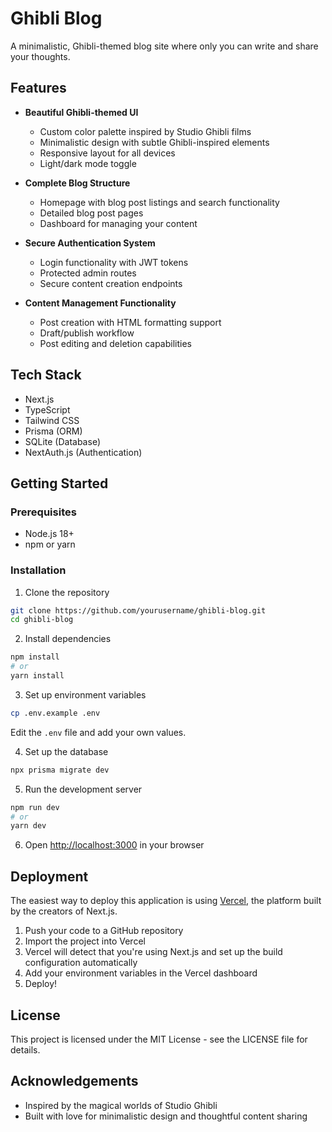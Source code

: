 # Ghibli Blog

A minimalistic, Ghibli-themed blog site where only you can write and share your thoughts.

## Features

- **Beautiful Ghibli-themed UI**
  - Custom color palette inspired by Studio Ghibli films
  - Minimalistic design with subtle Ghibli-inspired elements
  - Responsive layout for all devices
  - Light/dark mode toggle

- **Complete Blog Structure**
  - Homepage with blog post listings and search functionality
  - Detailed blog post pages
  - Dashboard for managing your content

- **Secure Authentication System**
  - Login functionality with JWT tokens
  - Protected admin routes
  - Secure content creation endpoints

- **Content Management Functionality**
  - Post creation with HTML formatting support
  - Draft/publish workflow
  - Post editing and deletion capabilities

## Tech Stack

- Next.js
- TypeScript
- Tailwind CSS
- Prisma (ORM)
- SQLite (Database)
- NextAuth.js (Authentication)

## Getting Started

### Prerequisites

- Node.js 18+ 
- npm or yarn

### Installation

1. Clone the repository
```bash
git clone https://github.com/yourusername/ghibli-blog.git
cd ghibli-blog
```

2. Install dependencies
```bash
npm install
# or
yarn install
```

3. Set up environment variables
```bash
cp .env.example .env
```
Edit the `.env` file and add your own values.

4. Set up the database
```bash
npx prisma migrate dev
```

5. Run the development server
```bash
npm run dev
# or
yarn dev
```

6. Open [http://localhost:3000](http://localhost:3000) in your browser

## Deployment

The easiest way to deploy this application is using [Vercel](https://vercel.com), the platform built by the creators of Next.js.

1. Push your code to a GitHub repository
2. Import the project into Vercel
3. Vercel will detect that you're using Next.js and set up the build configuration automatically
4. Add your environment variables in the Vercel dashboard
5. Deploy!

## License

This project is licensed under the MIT License - see the LICENSE file for details.

## Acknowledgements

- Inspired by the magical worlds of Studio Ghibli
- Built with love for minimalistic design and thoughtful content sharing
